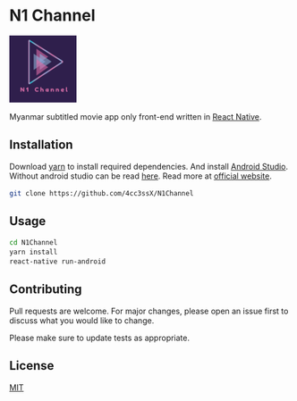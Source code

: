 # N1 Channel

<img src="/assets/logo.png" alt="N1 Channel" title="N1 Channel" width="120" height="120">

Myanmar subtitled movie app only front-end written in [React Native](https://reactnative.dev).

## Installation

Download [yarn](https://yarnpkg.com) to install required dependencies. And install [Android Studio](https://developer.android.com/studio). Without android studio can be read [here](https://medium.com/swlh/react-native-complete-setup-without-an-android-studio-xcode-97b6f25624a0). Read more at [official website](https://reactnative.dev/docs/environment-setup).
```bash
git clone https://github.com/4cc3ssX/N1Channel
```

## Usage

```bash
cd N1Channel
yarn install
react-native run-android
```

## Contributing
Pull requests are welcome. For major changes, please open an issue first to discuss what you would like to change.

Please make sure to update tests as appropriate.

## License
[MIT](https://choosealicense.com/licenses/mit/)
